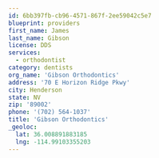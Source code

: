 ```yaml
---
id: 6bb397fb-cb96-4571-867f-2ee59042c5e7
blueprint: providers
first_name: James
last_name: Gibson
license: DDS
services:
  - orthodontist
category: dentists
org_name: 'Gibson Orthodontics'
address: '70 E Horizon Ridge Pkwy'
city: Henderson
state: NV
zip: '89002'
phone: '(702) 564-1037'
title: 'Gibson Orthodontics'
_geoloc:
  lat: 36.008891883185
  lng: -114.99103355203
---
```

